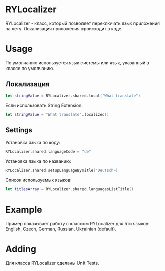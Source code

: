 # RYLocalizer
RYLocalizer - класс, который позволяет переключать язык приложения на лету. Локализация приложения происходит в коде.

# Usage
По умолчанию используется язык системы или язык, указанный в классе по умолчанию. 
## Локализация

```Swift
let stringValue = RYLocalizer.shared.local("What translate")
```
Если использовать String Extension: 
```Swift
let stringValue = "What translate".localized()
```

## Settings 
Установка языка по коду:

```Swift
RYLocalizer.shared.languageCode = "de"
```

Установка языка по названию:
```Swift
RYLocalizer.shared.setupLanguageByTitle("Deutsch»)
```
Список используемых языков:
```Swift
let titlesArray = RYLocalizer.shared.languagesListTitle()
```

# Example
Пример показывает работу с классом RYLocalizer для 5ти языков: English, Czech, German, Russian, Ukrainian (default).

# Adding
Для класса RYLocalizer сделаны Unit Tests.
